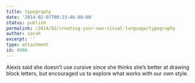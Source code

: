 ```yaml
---
title: typography
date: '2014-02-07T08:23:46-08:00'
status: publish
permalink: /2014/02/creating-your-own-visual-language/typography
author: sarah
excerpt: ''
type: attachment
id: 4996
---
```

Alexis said she doesn’t use cursive since she thinks she’s better at drawing block letters, but encouraged us to explore what works with our own style.
